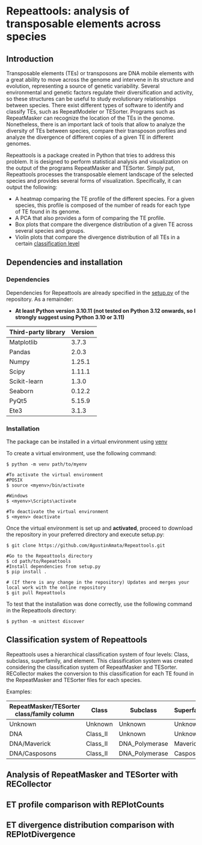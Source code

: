 # Repeattools: analysis of transposable elements across species
## Introduction
Transposable elements (TEs) or transposons are DNA mobile elements with a great
ability to move across the genome and intervene in its structure and evolution, representing a
source of genetic variability. Several environmental and genetic factors regulate their
diversification and activity, so these structures can be useful to study evolutionary relationships
between species. There exist different types of software to identify and classify TEs, such as
RepeatModeler or TESorter. Programs such as RepeatMasker can recognize the location of the
TEs in the genome. Nonetheless, there is an important lack of tools that allow to analyze the
diversity of TEs between species, compare their transposon profiles and analyze the divergence
of different copies of a given TE in different genomes.

Repeattools is a package created in Python that tries to address this problem.
It is designed to perform statistical analysis and visualization on the output of the programs
RepeatMasker and TESorter. Simply put, Repeattools processes the transposable element landscape
of the selected species and provides several forms of visualization. Specifically, it can output the
following:

- A heatmap comparing the TE profile of the different species. For a given species, this profile is composed of the number
of reads for each type of TE found in its genome.
- A PCA that also provides a form of comparing the TE profile.
- Box plots that compare the divergence distribution of a given TE across several species and groups.
- Violin plots that compare the divergence distribution of all TEs in a certain [classification level](#classification-system-of-Repeattools)

## Dependencies and installation
### Dependencies
Dependencies for Repeattools are already specified in the [setup.py](./setup.py) of the repository. As a remainder:

+ **At least Python version 3.10.11 (not tested on Python 3.12 onwards, so I strongly suggest using
Python 3.10 or 3.11)**

| Third-party library | Version |
|---------------------|---------|
| Matplotlib          | 3.7.3   |
| Pandas              | 2.0.3   |
| Numpy               | 1.25.1  |
| Scipy               | 1.11.1  |
| Scikit-learn        | 1.3.0   |
| Seaborn             | 0.12.2  |
| PyQt5               | 5.15.9  |
| Ete3                | 3.1.3   |

### Installation

The package can be installed in a virtual environment using [venv](https://docs.python.org/3.10/library/venv.html)

To create a virtual environment, use the following command:
```
$ python -m venv path/to/myenv

#To activate the virtual environment
#POSIX
$ source <myenv>/bin/activate

#Windows
$ <myenv>\Scripts\activate

#To deactivate the virtual environment
$ <myenv> deactivate
```

Once the virtual environment is set up and **activated**, proceed to download the repository in your preferred directory and execute setup.py:
```
$ git clone https://github.com/AgustinAmata/Repeattools.git

#Go to the Repeattools directory
$ cd path/to/Repeattools
#Install dependencies from setup.py
$ pip install .

# (If there is any change in the repository) Updates and merges your local work with the online repository
$ git pull Repeattools
```

To test that the installation was done correctly, use the following command in the Repeattools directory:
```
$ python -m unittest discover
```

## Classification system of Repeattools
Repeattools uses a hierarchical classification system of four levels: Class, subclass, superfamily, and element.
This classification system was created considering the classification system of RepeatMasker and TESorter.
RECollector makes the conversion to this classification for each TE found in the RepeatMasker and TESorter files
for each species.

Examples:

| RepeatMasker/TESorter class/family column |    Class    |    Subclass    |    Superfamily    |    Element    |
|-------------------------------------------|-------------|----------------|-------------------|---------------|
|                  Unknown                  |   Unknown   |     Unknown    |      Unknown      |    Unknown    |
|                  DNA                      |   Class_II  |     Unknown    |      Unknown      |    Unknown    |
|                  DNA/Maverick             |   Class_II  | DNA_Polymerase |      Maverick     |    Unknown    |
|                  DNA/Casposons            |   Class_II  | DNA_Polymerase |      Casposon     |    Casposon   |



## Analysis of RepeatMasker and TESorter with RECollector


## ET profile comparison with REPlotCounts


## ET divergence distribution comparison with REPlotDivergence

